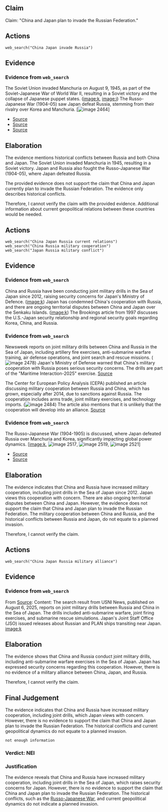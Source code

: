## Claim
Claim: "China and Japan plan to invade the Russian Federation."

## Actions
```
web_search("China Japan invade Russia")
```

## Evidence
### Evidence from `web_search`
The Soviet Union invaded Manchuria on August 9, 1945, as part of the Soviet-Japanese War of World War II, resulting in a Soviet victory and the collapse of Japanese puppet states. (<image:k>, <image:i>) The Russo-Japanese War (1904–05) saw Japan defeat Russia, stemming from their rivalry over Korea and Manchuria. [![image 2464](media/2025-08-07_20-38-1754599112-853183.jpg)]

*   [Source](https://en.wikipedia.org/wiki/Soviet_invasion_of_Manchuria)
*   [Source](https://www.history.com/this-day-in-history/august-8/soviets-declare-war-on-japan-invade-manchuria)
*   [Source](https://www.britannica.com/event/Russo-Japanese-War)

## Elaboration
The evidence mentions historical conflicts between Russia and both China and Japan. The Soviet Union invaded Manchuria in 1945, resulting in a Soviet victory. Japan and Russia also fought the Russo-Japanese War (1904-05), where Japan defeated Russia.

The provided evidence does not support the claim that China and Japan currently plan to invade the Russian Federation. The evidence only describes historical conflicts.

Therefore, I cannot verify the claim with the provided evidence. Additional information about current geopolitical relations between these countries would be needed.


## Actions
```
web_search("China Japan Russia current relations")
web_search("China Russia military cooperation")
web_search("Japan Russia military conflict")
```

## Evidence
### Evidence from `web_search`
China and Russia have been conducting joint military drills in the Sea of Japan since 2012, raising security concerns for Japan's Ministry of Defence. (<image:k>) Japan has condemned China's cooperation with Russia, and there are ongoing territorial disputes between China and Japan over the Senkaku Islands. (<image:k>) The Brookings article from 1997 discusses the U.S.-Japan security relationship and regional security goals regarding Korea, China, and Russia.


### Evidence from `web_search`
Newsweek reports on joint military drills between China and Russia in the Sea of Japan, including artillery fire exercises, anti-submarine warfare training, air defense operations, and joint search and rescue missions. (![image 2478](media/2025-08-07_20-41-1754599281-059484.jpg)) Japan's Ministry of Defense warned that China's military cooperation with Russia poses serious security concerns. The drills are part of the "Maritime Interaction-2025" exercise. [Source](https://www.newsweek.com/china-russia-drills-trump-2108410)

The Center for European Policy Analysis (CEPA) published an article discussing military cooperation between Russia and China, which has grown, especially after 2014, due to sanctions against Russia. The cooperation includes arms trade, joint military exercises, and technology imports. (![image 2484](media/2025-08-07_20-41-1754599289-231411.jpg)) The article also mentions that it is unlikely that the cooperation will develop into an alliance. [Source](https://cepa.org/comprehensive-reports/partnership-short-of-alliance-military-cooperation-between-russia-and-china/)


### Evidence from `web_search`
The Russo-Japanese War (1904-1905) is discussed, where Japan defeated Russia over Manchuria and Korea, significantly impacting global power dynamics. [<image:k>, ![image 2517](media/2025-08-07_20-45-1754599531-528579.jpg), ![image 2519](media/2025-08-07_20-45-1754599532-052208.jpg), ![image 2521](media/2025-08-07_20-45-1754599532-719316.jpg)]

*   [Source](https://en.wikipedia.org/wiki/Russo-Japanese_War)
*   [Source](https://www.asianstudies.org/publications/eaa/archives/the-russo-japanese-war-and-world-history/)


## Elaboration
The evidence indicates that China and Russia have increased military cooperation, including joint drills in the Sea of Japan since 2012. Japan views this cooperation with concern. There are also ongoing territorial disputes between China and Japan. However, the evidence does not support the claim that China and Japan plan to invade the Russian Federation. The military cooperation between China and Russia, and the historical conflicts between Russia and Japan, do not equate to a planned invasion.

Therefore, I cannot verify the claim.


## Actions
```
web_search("China Japan Russia military alliance")
```

## Evidence
### Evidence from `web_search`
From [Source](https://news.usni.org/2025/08/06/russia-china-simulate-attack-on-enemy-submarine-in-sea-of-japan-drills): 
Content: The search result from USNI News, published on August 6, 2025, reports on joint military drills between Russia and China in the Sea of Japan. The drills included anti-submarine warfare, joint firing exercises, and submarine rescue simulations. Japan's Joint Staff Office (JSO) issued releases about Russian and PLAN ships transiting near Japan. <image:k>


## Elaboration
The evidence shows that China and Russia conduct joint military drills, including anti-submarine warfare exercises in the Sea of Japan. Japan has expressed security concerns regarding this cooperation. However, there is no evidence of a military alliance between China, Japan, and Russia.

Therefore, I cannot verify the claim.


## Final Judgement
The evidence indicates that China and Russia have increased military cooperation, including joint drills, which Japan views with concern. However, there is no evidence to support the claim that China and Japan plan to invade the Russian Federation. The historical conflicts and current geopolitical dynamics do not equate to a planned invasion.

`not enough information`

### Verdict: NEI

### Justification
The evidence reveals that China and Russia have increased military cooperation, including joint drills in the Sea of Japan, which raises security concerns for Japan. However, there is no evidence to support the claim that China and Japan plan to invade the Russian Federation. The historical conflicts, such as the [Russo-Japanese War](https://www.britannica.com/event/Russo-Japanese-War), and current geopolitical dynamics do not indicate a planned invasion.
